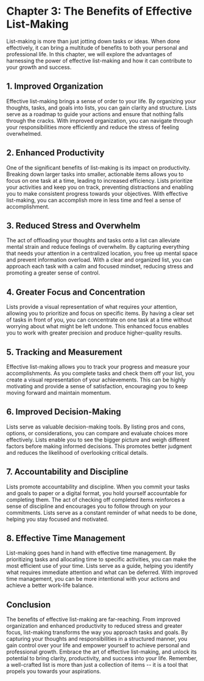 Chapter 3: The Benefits of Effective List-Making
================================================

List-making is more than just jotting down tasks or ideas. When done effectively, it can bring a multitude of benefits to both your personal and professional life. In this chapter, we will explore the advantages of harnessing the power of effective list-making and how it can contribute to your growth and success.

**1. Improved Organization**
----------------------------

Effective list-making brings a sense of order to your life. By organizing your thoughts, tasks, and goals into lists, you can gain clarity and structure. Lists serve as a roadmap to guide your actions and ensure that nothing falls through the cracks. With improved organization, you can navigate through your responsibilities more efficiently and reduce the stress of feeling overwhelmed.

**2. Enhanced Productivity**
----------------------------

One of the significant benefits of list-making is its impact on productivity. Breaking down larger tasks into smaller, actionable items allows you to focus on one task at a time, leading to increased efficiency. Lists prioritize your activities and keep you on track, preventing distractions and enabling you to make consistent progress towards your objectives. With effective list-making, you can accomplish more in less time and feel a sense of accomplishment.

**3. Reduced Stress and Overwhelm**
-----------------------------------

The act of offloading your thoughts and tasks onto a list can alleviate mental strain and reduce feelings of overwhelm. By capturing everything that needs your attention in a centralized location, you free up mental space and prevent information overload. With a clear and organized list, you can approach each task with a calm and focused mindset, reducing stress and promoting a greater sense of control.

**4. Greater Focus and Concentration**
--------------------------------------

Lists provide a visual representation of what requires your attention, allowing you to prioritize and focus on specific items. By having a clear set of tasks in front of you, you can concentrate on one task at a time without worrying about what might be left undone. This enhanced focus enables you to work with greater precision and produce higher-quality results.

**5. Tracking and Measurement**
-------------------------------

Effective list-making allows you to track your progress and measure your accomplishments. As you complete tasks and check them off your list, you create a visual representation of your achievements. This can be highly motivating and provide a sense of satisfaction, encouraging you to keep moving forward and maintain momentum.

**6. Improved Decision-Making**
-------------------------------

Lists serve as valuable decision-making tools. By listing pros and cons, options, or considerations, you can compare and evaluate choices more effectively. Lists enable you to see the bigger picture and weigh different factors before making informed decisions. This promotes better judgment and reduces the likelihood of overlooking critical details.

**7. Accountability and Discipline**
------------------------------------

Lists promote accountability and discipline. When you commit your tasks and goals to paper or a digital format, you hold yourself accountable for completing them. The act of checking off completed items reinforces a sense of discipline and encourages you to follow through on your commitments. Lists serve as a constant reminder of what needs to be done, helping you stay focused and motivated.

**8. Effective Time Management**
--------------------------------

List-making goes hand in hand with effective time management. By prioritizing tasks and allocating time to specific activities, you can make the most efficient use of your time. Lists serve as a guide, helping you identify what requires immediate attention and what can be deferred. With improved time management, you can be more intentional with your actions and achieve a better work-life balance.

**Conclusion**
--------------

The benefits of effective list-making are far-reaching. From improved organization and enhanced productivity to reduced stress and greater focus, list-making transforms the way you approach tasks and goals. By capturing your thoughts and responsibilities in a structured manner, you gain control over your life and empower yourself to achieve personal and professional growth. Embrace the art of effective list-making, and unlock its potential to bring clarity, productivity, and success into your life. Remember, a well-crafted list is more than just a collection of items -- it is a tool that propels you towards your aspirations.
